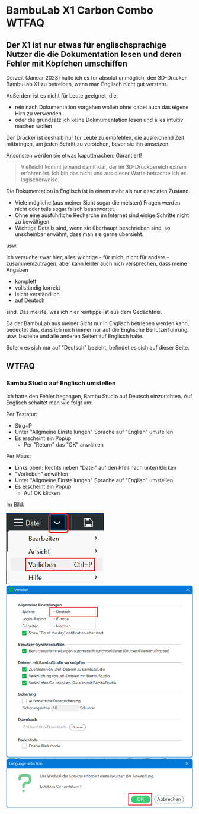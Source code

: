 # BambuLab X1 Carbon Combo WTFAQ

## Der X1 ist nur etwas für englischsprachige Nutzer die die Dokumentation lesen und deren Fehler mit Köpfchen umschiffen

Derzeit (Januar 2023) halte ich es für absolut unmöglich, den 3D-Drucker BambuLab X1 zu betreiben, wenn man Englisch nicht gut versteht.

Außerdem ist es nicht für Leute geeignet, die:

- rein nach Dokumentation vorgehen wollen ohne dabei auch das eigene Hirn zu verwenden
- oder die grundsätzlich keine Dokmumentation lesen und alles intuitiv machen wollen

Der Drucker ist deshalb nur für Leute zu empfehlen, die ausreichend Zeit mitbringen, um jeden Schritt zu verstehen, bevor sie ihn umsetzen.

Ansonsten werden sie etwas kaputtmachen.  Garantiert!

> Vielleicht kommt jemand damit klar, der im 3D-Druckbereich extrem erfahren ist.
> Ich bin das nicht und aus dieser Warte betrachte ich es logischerweise.

Die Dokumentation in Englisch ist in einem mehr als nur desolaten Zustand.

- Viele mögliche (aus meiner Sicht sogar die meisten) Fragen werden nicht oder teils sogar falsch beantwortet.
- Ohne eine ausführliche Recherche im Internet sind einige Schritte nicht zu bewältigen
- Wichtige Details sind, wenn sie überhaupt beschrieben sind, so unscheinbar erwähnt, dass man sie gerne übersieht.

usw.

Ich versuche zwar hier, alles wichtige - für mich, nicht für andere - zusammemzutragen,
aber kann leider auch nich versprechen, dass meine Angaben

- komplett
- vollständig korrekt
- leicht verständlich
- auf Deutsch

sind.  Das meiste, was ich hier reintippe ist aus dem Gedächtnis.

Da der BambuLab aus meiner Sicht nur in Englisch betrieben werden kann,
bedeutet das, dass ich mich immer nur auf die Englische Benutzerführung usw. beziehe
und alle anderen Seiten auf Englisch halte.

Sofern es sich nur auf "Deutsch" bezieht, befindet es sich auf dieser Seite.

## WTFAQ

### Bambu Studio auf Englisch umstellen

Ich hatte den Fehler begangen, Bambu Studio auf Deutsch einzurichten.  Auf Englisch schaltet man wie folgt um:

Per Tastatur:

- Strg+P
- Unter "Allgmeine Einstellungen" Sprache auf "English" umstellen
- Es erscheint ein Popup
  - Per "Return" das "OK" anwählen

Per Maus:

- Links oben: Rechts neben "Datei" auf den Pfeil nach unten klicken
- "Vorlieben" anwählen
- Unter "Allgmeine Einstellungen" Sprache auf "English" umstellen
- Es erscheint ein Popup
  - Auf OK klicken

Im Bild:

![Vorlieben](img/bambu-studio-deutsch-1.png)
![Englisch](img/bambu-studio-deutsch-2.png)
![Bestägigen](img/bambu-studio-deutsch-3.png)
